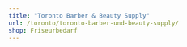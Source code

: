 ```yaml
---
title: "Toronto Barber & Beauty Supply"
url: /toronto/toronto-barber-und-beauty-supply/
shop: Friseurbedarf
---
```

